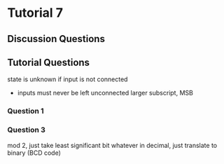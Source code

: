 # Tutorial 7

## Discussion Questions



## Tutorial Questions

state is unknown if input is not connected
- inputs must never be left unconnected
larger subscript, MSB

### Question 1


### Question 3
mod 2, just take least significant bit
whatever in decimal, just translate to binary (BCD code)